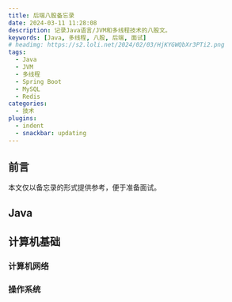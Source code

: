 ```yaml
---
title: 后端八股备忘录
date: 2024-03-11 11:28:08
description: 记录Java语言/JVM和多线程技术的八股文。
keywords: [Java, 多线程, 八股, 后端, 面试]
# headimg: https://s2.loli.net/2024/02/03/HjKYGWQbXr3PTi2.png
tags:
  - Java
  - JVM
  - 多线程
  - Spring Boot
  - MySQL
  - Redis
categories: 
  - 技术
plugins:
  - indent
  - snackbar: updating
---
```


## 前言

本文仅以备忘录的形式提供参考，便于准备面试。

## Java

## 计算机基础

### 计算机网络

### 操作系统
